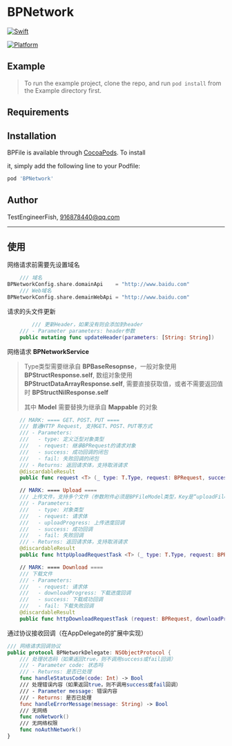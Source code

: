 # BPNetwork



[![Swift](https://img.shields.io/badge/Swift-%3E=5.0-Orange?style=flat-square)](https://img.shields.io/badge/Swift-%3E=5.0-Orange?style=flat-square)

[![Platform](https://img.shields.io/badge/Platforms-iOS-Green?style=flat-square)](https://img.shields.io/badge/Platforms-iOS-Green?style=flat-square)




## Example

> To run the example project, clone the repo, and run `pod install` from the Example directory first.



## Requirements



## Installation



BPFile is available through [CocoaPods](https://cocoapods.org). To install

it, simply add the following line to your Podfile:



```ruby
pod 'BPNetwork'
```


## Author



TestEngineerFish, 916878440@qq.com



---

## 使用

网络请求前需要先设置域名

```swift
    /// 域名
BPNetworkConfig.share.domainApi    = "http://www.baidu.com"
    /// Web域名
BPNetworkConfig.share.demainWebApi = "http://www.baidu.com"
```

请求的头文件更新

```swift
        /// 更新Header，如果没有则会添加到header
    /// - Parameter parameters: header参数
    public mutating func updateHeader(parameters: [String: String])
```

网络请求 **BPNetworkService**

> Type类型需要继承自 **BPBaseResopnse**，一般对象使用 **BPStructResponse<Model>.self**, 数组对象使用 **BPStructDataArrayResponse<Model>.self**, 需要直接获取值，或者不需要返回值时 **BPStructNilResponse.self** 
>
> 其中 **Model** 需要替换为继承自 **Mappable** 的对象

```swift
    // MARK: ==== GET、POST、PUT ====
    /// 普通HTTP Request, 支持GET、POST、PUT等方式
    /// - Parameters:
    ///   - type: 定义泛型对象类型
    ///   - request: 继承BPRequest的请求对象
    ///   - success: 成功回调的闭包
    ///   - fail: 失败回调的闭包
    /// - Returns: 返回请求体，支持取消请求
    @discardableResult
    public func request <T> (_ type: T.Type, request: BPRequest, success: ((_ response: T) -> Void)?, fail: ((_ responseError: NSError) -> Void)?) -> BPTaskRequestDelegate? where T: BPBaseResopnse

    // MARK: ==== Upload ====
    /// 上传文件，支持多个文件（参数附件必须是BPFileModel类型，Key是“uploadFileKey”，或者用常量kUploadFilesKey）
    /// - Parameters:
    ///   - type: 对象类型
    ///   - request: 请求体
    ///   - uploadProgress: 上传进度回调
    ///   - success: 成功回调
    ///   - fail: 失败回调
    /// - Returns: 返回请求体，支持取消请求
    @discardableResult
    public func httpUploadRequestTask <T> (_ type: T.Type, request: BPRequest, uploadProgress: ((Progress) -> Void)?, success: ((_ response: T) -> Void)?, fail: ((_ responseError: NSError) -> Void)?) -> BPTaskRequestDelegate? where T: BPBaseResopnse

    // MARK: ==== Download ====
    /// 下载文件
    /// - Parameters:
    ///   - request: 请求体
    ///   - downloadProgress: 下载进度回调
    ///   - success: 下载成功回调
    ///   - fail: 下载失败回调
    @discardableResult
    public func httpDownloadRequestTask (request: BPRequest, downloadProgress: ((Progress) -> Void)?, success: ((_ response: AFDownloadResponse<Data>) -> Void)?, fail: ((_ responseError: NSError) -> Void)?) -> BPTaskRequestDelegate?

```

通过协议接收回调（在AppDelegate的扩展中实现）

```swift
/// 网络请求回调协议
public protocol BPNetworkDelegate: NSObjectProtocol {
    /// 处理状态码（如果返回true，则不调用success或fail回调）
    /// - Parameter code: 状态吗
    /// - Returns: 是否已处理
    func handleStatusCode(code: Int) -> Bool
    /// 处理错误内容（如果返回true，则不调用success或fail回调）
    /// - Parameter message: 错误内容
    /// - Returns: 是否已处理
    func handleErrorMessage(message: String) -> Bool
    /// 无网络
    func noNetwork()
    /// 无网络权限
    func noAuthNetwork()
}
```










